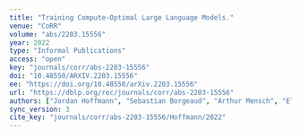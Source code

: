 ```yaml
---
title: "Training Compute-Optimal Large Language Models."
venue: "CoRR"
volume: "abs/2203.15556"
year: 2022
type: "Informal Publications"
access: "open"
key: "journals/corr/abs-2203-15556"
doi: "10.48550/ARXIV.2203.15556"
ee: "https://doi.org/10.48550/arXiv.2203.15556"
url: "https://dblp.org/rec/journals/corr/abs-2203-15556"
authors: ["Jordan Hoffmann", "Sebastian Borgeaud", "Arthur Mensch", "Elena Buchatskaya", "Trevor Cai", "Eliza Rutherford", "Diego de Las Casas", "Lisa Anne Hendricks", "Johannes Welbl", "Aidan Clark", "Tom Hennigan", "Eric Noland", "Katie Millican", "George van den Driessche", "Bogdan Damoc", "Aurelia Guy", "Simon Osindero", "Karen Simonyan", "Erich Elsen", "Jack W. Rae", "Oriol Vinyals", "Laurent Sifre"]
sync_version: 3
cite_key: "journals/corr/abs-2203-15556/Hoffmann/2022"
---
```

